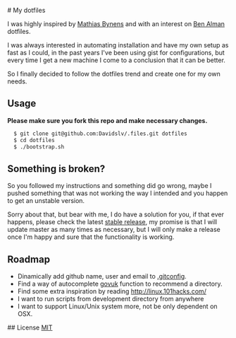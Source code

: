 # My dotfiles

I was highly inspired by
[Mathias Bynens](https://github.com/mathiasbynens/dotfiles) and
with an interest on [Ben Alman](https://github.com/cowboy/dotfiles) dotfiles.

I was always interested in automating installation and have my own setup as fast as I could,
in the past years I've been using gist for configurations, but every time I get a new
machine I come to a conclusion that it can be better.

So I finally decided to follow the dotfiles trend and create one for my own needs.

## Usage

**Please make sure you fork this repo and make necessary changes.**

```bash
  $ git clone git@github.com:Davidslv/.files.git dotfiles
  $ cd dotfiles
  $ ./bootstrap.sh
```

## Something is broken?

So you followed my instructions and something did go wrong, maybe I pushed
something that was not working the way I intended and you happen to get an unstable version.

Sorry about that, but bear with me, I do have a solution for you, if that ever happens,
please check the latest [stable release](https://github.com/Davidslv/.files/releases/latest),
my promise is that I will update master as many times as necessary, but I will only
make a release once I'm happy and sure that the functionality is working.

## Roadmap

- Dinamically add github name, user and email to [.gitconfig](.gitconfig).
- Find a way of autocomplete [govuk](.govuk#L21) function to recommend a directory.
- Find some extra inspiration by reading http://linux.101hacks.com/
- I want to run scripts from development directory from anywhere
- I want to support Linux/Unix system more, not be only dependent on OSX.

## License
  [MIT](LICENSE)

